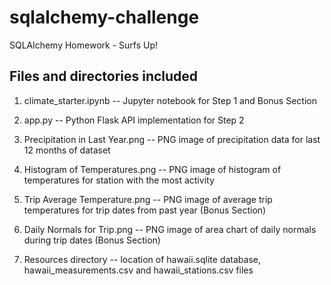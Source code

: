 # sqlalchemy-challenge
SQLAlchemy Homework - Surfs Up!

## Files and directories included

1. climate_starter.ipynb -- Jupyter notebook for Step 1 and Bonus Section

2. app.py -- Python Flask API implementation for Step 2

3. Precipitation in Last Year.png -- PNG image of precipitation data for last 12 months of dataset

4. Histogram of Temperatures.png -- PNG image of histogram of temperatures for station with the most activity

5. Trip Average Temperature.png -- PNG image of average trip temperatures for trip dates from past year (Bonus Section)

6. Daily Normals for Trip.png -- PNG image of area chart of daily normals during trip dates (Bonus Section)

7. Resources directory -- location of hawaii.sqlite database, hawaii_measurements.csv and hawaii_stations.csv files





